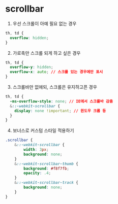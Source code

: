 # scrollbar
1. 우선 스크롤이 아예 필요 없는 경우
```css
th, td {
  overflow: hidden;
}
```

2. 가로축만 스크롤 되게 하고 싶은 경우
```css
th, td {
  overflow-y: hidden;
  overflow-x: auto; // 스크롤 있는 경우에만 표시
}
```

3. 스크롤바만 없애되, 스크롤은 유지하고픈 경우
```css
th, td {
  -ms-overflow-style: none; // IE에서 스크롤바 감춤
  &::-webkit-scrollbar { 
    display: none !important; // 윈도우 크롬 등
  }
}
```

4. 보너스로 커스텀 스타일 적용하기
```css
.scrollbar {
	&::-webkit-scrollbar {
		width: 3px;
		background: none;
	}
	&::-webkit-scrollbar-thumb {
	    background: #f8f7fb;
	    opacity: .4;
	}
	&::-webkit-scrollbar-track {
	    background: none;
	}
}
```
